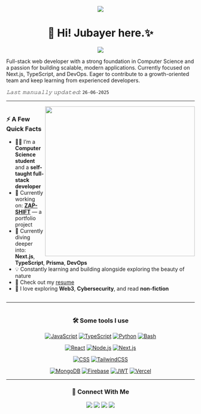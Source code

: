 <!-- <p align="center">
  <img src="https://github-stats-69.vercel.app/api?username=jubayers-r&show_icons=true&count_private=true&include_all_commits=true&show=reviews,prs_merged,prs_merged_percentage&theme=dark" />
</p> -->

<!-- Banner -->
<p align="center">
  <img src="https://i.ibb.co/jvLm7vCX/puzzle.jpg" />
</p>

<!-- Introduction -->
<h1 align="center">👋 Hi! <b>Jubayer</b> here.✨</h1>

<p align="center">
  <img src="https://readme-typing-svg.herokuapp.com?font=ROBOT&duration=2500&size=20&color=39FF14&background=000000&center=true&vCenter=true&width=490&lines=%3E+A+Full+Stack+Web+Developer.">
</p>

<p>Full-stack web developer with a strong foundation in Computer Science and a passion for building scalable, modern applications. Currently focused on Next.js, TypeScript, and DevOps. Eager to contribute to a growth-oriented team and keep learning from experienced developers.</p>

_𝙻𝚊𝚜𝚝 𝚖𝚊𝚗𝚞𝚊𝚕𝚕𝚢 𝚞𝚙𝚍𝚊𝚝𝚎𝚍:_ `26-06-2025` <!-- TODO: automate this -->

---

<div style="display: flex; align-items: start; justify-content: space-between; flex-wrap: wrap;">

<div style="flex: 1; min-width: 300px;">

<img align="right" src="https://media1.giphy.com/media/13HgwGsXF0aiGY/giphy.gif" width="400" />

### ⚡️ A Few Quick Facts

- 🧑‍🎓 I’m a **Computer Science student** and a **self-taught full-stack developer**
- 🚧 Currently working on: **[ZAP-SHIFT](#)** — a portfolio project
- 🌱 Currently diving deeper into: **Next.js**, **TypeScript**, **Prisma**, **DevOps**
- 💡 Constantly learning and building alongside exploring the beauty of nature
- 📙 Check out my [resume](#)
- 💭 I love exploring **Web3**, **Cybersecurity**, and read **non-fiction**

</div>

</div>

---

<div style="display: flex; flex-direction: column; align-items: center; justify-content: center; flex-wrap: wrap; text-align: center;">

<div style="max-width: 900px; width: 100%;">

### 🛠️ Some tools I use

[![JavaScript](https://img.shields.io/badge/-JavaScript-black?style=flat&logo=javascript)](https://github.com/jubayers-r)
[![TypeScript](https://img.shields.io/badge/-TypeScript-white?style=flat&logo=typescript)](https://github.com/jubayers-r)
[![Python](https://img.shields.io/badge/Python-3776AB?logo=python&logoColor=fff)](https://github.com/jubayers-r)
[![Bash](https://img.shields.io/badge/Bash-4EAA25?logo=gnubash&logoColor=fff)](https://github.com/jubayers-r)

[![React](https://img.shields.io/badge/-React-black?style=flat&logo=react)](https://github.com/jubayers-r)
[![Node.js](https://img.shields.io/badge/-Nodejs-green?style=flat&logo=Node.js)](https://github.com/jubayers-r)
[![Next.js](https://img.shields.io/badge/Next.js-black?logo=next.js&logoColor=white)](https://github.com/jubayers-r)

[![CSS](https://img.shields.io/badge/CSS-639?logo=css&logoColor=fff)](https://github.com/jubayers-r)
[![TailwindCSS](https://img.shields.io/badge/Tailwind%20CSS-%2338B2AC.svg?logo=tailwind-css&logoColor=white)](https://github.com/jubayers-r)

[![MongoDB](https://img.shields.io/badge/MongoDB-%234ea94b.svg?logo=mongodb&logoColor=white)](https://github.com/jubayers-r)
[![Firebase](https://img.shields.io/badge/Firebase-FFCA28?style=flat&logo=Firebase&logoColor=red)](https://github.com/jubayers-r)
[![JWT](https://img.shields.io/badge/JWT-black?style=plastic&logo=JSON%20web%20tokens)](https://github.com/jubayers-r)
[![Vercel](https://img.shields.io/badge/Vercel-%23000000.svg?logo=vercel&logoColor=white)](https://github.com/jubayers-r)

<!-- Optional: Uncomment to re-add tools later
[![MySQL](https://img.shields.io/badge/-MySQL-black?style=flat&logo=mysql)](https://github.com/jubayers-r)
[![Prisma](https://img.shields.io/badge/Prisma-2D3748?logo=prisma&logoColor=white)](https://github.com/jubayers-r)
[![Drizzle](https://img.shields.io/badge/Drizzle-C5F74F?logo=drizzle&logoColor=000)](https://github.com/jubayers-r)
-->

<!-- ![](https://raw.githubusercontent.com/jubayers-r/github-stats-transparent/output/generated/languages.svg) -->

<!-- ![GitHub Stats](https://github-stats-69.vercel.app/api?username=jubayers-r&show_icons=true&count_private=true&include_all_commits=true&cache_seconds=1&theme=dark) -->

---

### 🔗 Connect With Me

 <p>
      <a href="https://linkedin.com/in/jubayersh"><img src="https://img.shields.io/badge/-LinkedIn-blue?style=flat&logo=linkedin&logoColor=white"></a>
      <a href="https://x.com/jubayers-r"><img src="https://img.shields.io/badge/-X-black?style=flat&logo=twitter&logoColor=white"></a>
      <a href="#"><img src="https://img.shields.io/badge/-Portfolio-orange?style=flat&logo=internet-explorer&logoColor=white"></a>
      <a href="mailto:jubayer.shikder.007@gmail.com"><img src="https://img.shields.io/badge/-Email-red?style=flat&logo=gmail&logoColor=white"></a>
    </p>

</div>

</div>
